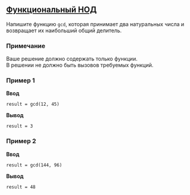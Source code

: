 ## [Функциональный НОД](../../../solutions/4.1/41_b.py)

Напишите функцию `gcd`, которая принимает два натуральных числа и возвращает их наибольший общий делитель.

### Примечание

Ваше решение должно содержать только функции.\
В решении не должно быть вызовов требуемых функций.

### Пример 1

**Ввод**
```plaintext
result = gcd(12, 45)
```

**Вывод**
```plaintext
result = 3
```

### Пример 2

**Ввод**
```plaintext
result = gcd(144, 96)
```

**Вывод**
```plaintext
result = 48
```
